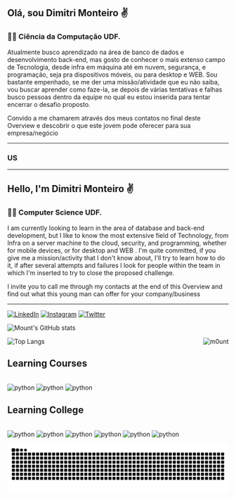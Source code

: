 ## Olá, sou Dimitri Monteiro ✌️

### 👨‍🎓 Ciência da Computação UDF.

Atualmente busco aprendizado na área de banco de dados e desenvolvimento back-end, mas gosto de conhecer o mais extenso campo de Tecnologia, desde infra em máquina até em nuvem, segurança, e programação, seja pra dispositivos móveis, ou para desktop e WEB.
Sou bastante empenhado, se me der uma missão/atividade que eu não saiba, vou buscar aprender como faze-la, se depois de várias tentativas e falhas busco pessoas dentro da equipe no qual eu estou inserida para tentar encerrar o desafio proposto.

Convido a me chamarem através dos meus contatos no final deste Overview e descobrir o que este jovem pode oferecer para sua empresa/negócio

--------

### US

-------

## Hello, I'm Dimitri Monteiro ✌️

### 👨‍🎓 Computer Science UDF.

I am currently looking to learn in the area of ​​database and back-end development, but I like to know the most extensive field of Technology, from Infra on a server machine to the cloud, security, and programming, whether for mobile devices, or for desktop and WEB .
I'm quite committed, if you give me a mission/activity that I don't know about, I'll try to learn how to do it, if after several attempts and failures I look for people within the team in which I'm inserted to try to close the proposed challenge.

I invite you to call me through my contacts at the end of this Overview and find out what this young man can offer for your company/business

-------

[![LinkedIn](https://img.shields.io/badge/LinkedIn-0077B5?style=for-the-badge&logo=linkedin&logoColor=white)](https://www.linkedin.com/in/dimitrimonteiro/)
[![Instagram](https://img.shields.io/badge/Instagram-E4405F?style=for-the-badge&logo=instagram&logoColor=white)](https://www.instagram.com/dev.dimitri/)
[![Twitter](https://img.shields.io/badge/Twitter-1DA1F2?style=for-the-badge&logo=twitter&logoColor=white)](https://twitter.com/dev.dimitri/)

![Mount's GitHub stats](https://github-readme-stats.vercel.app/api?username=fpsmount&show_icons=true&theme=dracula)


![Top Langs](https://github-readme-stats.vercel.app/api/top-langs/?username=fpsmount&layout=compact&show_icons=true&theme=dracula)
<img align="right" alt="m0unt" src="https://i.giphy.com/media/v1.Y2lkPTc5MGI3NjExMHV1NXVvYWFxbWxnYzJvY2pzNWtjZDR1NWlidmRxOGp1cWQ0cWltdiZlcD12MV9pbnRlcm5hbF9naWZfYnlfaWQmY3Q9Zw/GQVsxKZ1qxfu97vqKi/giphy.gif">

## Learning Courses

<div style = "display: inline_block"><br/>
    <img align="" alt="python" src="https://img.shields.io/badge/Python-3776AB?style=for-the-badge&logo=python&logoColor=white"/>
    <img align="" alt="python" src="https://img.shields.io/badge/JavaScript-F7DF1E?style=for-the-badge&logo=javascript&logoColor=black"/>
    <img align="" alt="python" src="https://img.shields.io/badge/MongoDB-4EA94B?style=for-the-badge&logo=mongodb&logoColor=white"/>
</div>

## Learning College

<div style = "display: inline_block"><br/>
    <img align="" alt="python" src="https://img.shields.io/badge/C%2B%2B-00599C?style=for-the-badge&logo=c%2B%2B&logoColor=white"/>
    <img align="" alt="python" src="https://img.shields.io/badge/Java-ED8B00?style=for-the-badge&logo=openjdk&logoColor=white"/>
    <img align="" alt="python" src="https://img.shields.io/badge/PHP-777BB4?style=for-the-badge&logo=php&logoColor=white"/>
    <img align="" alt="python" src="https://img.shields.io/badge/Node.js-43853D?style=for-the-badge&logo=node.js&logoColor=white"/>
    <img align="" alt="python" src="https://img.shields.io/badge/HTML5-E34F26?style=for-the-badge&logo=html5&logoColor=white"/>
    <img align="" alt="python" src="https://img.shields.io/badge/CSS3-1572B6?style=for-the-badge&logo=css3&logoColor=white"/>
</div>

<div align="center">

 ![Snake animation](https://github.com/fpsmount/fpsmount/blob/output/github-contribution-grid-snake.svg)
  
</div>
